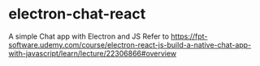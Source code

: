 # electron-chat-react
A simple Chat app with Electron and JS
Refer to https://fpt-software.udemy.com/course/electron-react-js-build-a-native-chat-app-with-javascript/learn/lecture/22306866#overview

